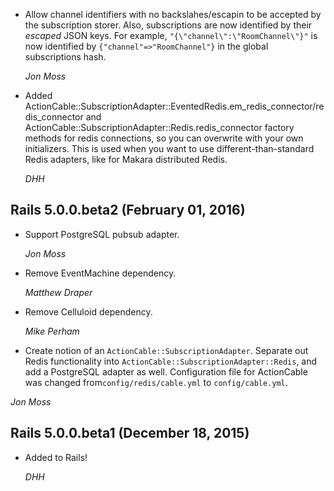 * Allow channel identifiers with no backslahes/escapin to be accepted
  by the subscription storer. Also, subscriptions are now identified
by their _escaped_ JSON keys. For example, `"{\"channel\":\"RoomChannel\"}"` is now identified by `{"channel"=>"RoomChannel"}` in the global subscriptions hash.

   *Jon Moss*

*  Added ActionCable::SubscriptionAdapter::EventedRedis.em_redis_connector/redis_connector and
   ActionCable::SubscriptionAdapter::Redis.redis_connector factory methods for redis connections, 
   so you can overwrite with your own initializers. This is used when you want to use different-than-standard Redis adapters,
   like for Makara distributed Redis.

   *DHH*

## Rails 5.0.0.beta2 (February 01, 2016) ##

*   Support PostgreSQL pubsub adapter.

    *Jon Moss*

*   Remove EventMachine dependency.

    *Matthew Draper*

*   Remove Celluloid dependency.

    *Mike Perham*

*   Create notion of an `ActionCable::SubscriptionAdapter`.
    Separate out Redis functionality into
    `ActionCable::SubscriptionAdapter::Redis`, and add a
    PostgreSQL adapter as well. Configuration file for
    ActionCable was changed from`config/redis/cable.yml` to
    `config/cable.yml`.

   *Jon Moss*

## Rails 5.0.0.beta1 (December 18, 2015) ##

*   Added to Rails!

    *DHH*

